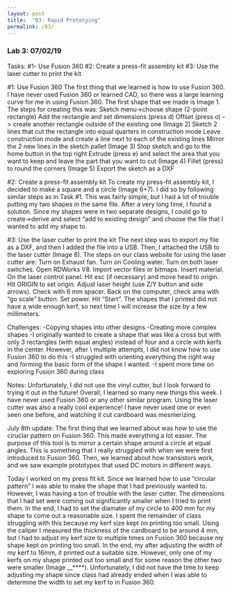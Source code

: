 ```yaml
---
layout: post
title:  "03: Rapid Prototying"
permalink: /03/
---
```


### Lab 3: 07/02/19

Tasks:
#1- Use Fusion 360 
#2: Create a press-fit assembly kit
#3: Use the laser cutter to print the kit

#1: Use Fusion 360
The first thing that we learned is how to use Fusion 360. I have never used Fusion 360 or learned CAD, so there was a large learning curve for me in using Fusion 360. The first shape that we made is Image 1. The steps for creating this was:
Sketch menu->choose shape (2-point rectangle)
Add the rectangle and set dimensions (press d)
Offset (press o) -> create another rectangle outside of the existing one (Image 2)
Sketch 2 lines that cut the rectangle into equal quarters in construction mode
Leave construction mode and create a line next to each of the existing lines
Mirror the 2 new lines in the sketch pallet (Image 3)
Stop sketch and go to the home button in the top right
Extrude (press e) and select the area that you want to keep and leave the part that you want to cut (Image 4)
Fillet (press) to round the corners (Image 5)
Export the sketch as a DXF

#2: Create a press-fit assembly kit
To create my press-fit assembly kit, I decided to make a square and a circle (Image 6+7). I did so by following similar steps as in Task #1. This was fairly simple, but I had a lot of trouble putting my two shapes in the same file. After a very long time, I found a solution. Since my shapes were in two separate designs, I could go to create->derive and select “add to existing design” and choose the file that I wanted to add my shape to. 



#3: Use the laser cutter to print the kit
The next step was to export my file as a DXF, and then I added the file into a USB. Then, I attached the USB to the laser cutter (Image 8). The steps on our class website for using the laser cutter are:
Turn on Exhaust fan.
Turn on Cooling water.
Turn on both laser switches.
Open RDWorks V8.
Import vector files or bitmaps.
Insert material.
On the laser control panel.
Hit esc (if necessary) and move head to origin.
Hit ORIGIN to set origin.
Adjust laser height (use Z/Y button and side arrows). Check with 6 mm spacer.
Back on the computer, check area with “go scale” button.
Set power.
Hit “Start”.
The shapes that I printed did not have a wide enough kerf, so next time I will increase the size by a few millimeters. 


Challenges:
-Copying shapes into other designs
-Creating more complex shapes
	-I originally wanted to create a shape that was like a cross but with only 3 rectangles 
(with equal angles) instead of four and a circle with kerfs in the center. However, after \	
multiple attempts, I did not know how to use Fusion 360 to do this
		-I struggled with orienting everything the right way and forming the basic form of 
the shape I wanted.
-I spent more time on exploring Fusion 360 during class


Notes:
Unfortunately, I did not use the vinyl cutter, but I look forward to trying it out in the future! Overall, I learned so many new things this week. I have never used Fusion 360 or any other similar program. Using the laser cutter was also a really cool experience! I have never used one or even seen one before, and watching it cut cardboard was mesmerizing. 


July 8th update:
The first thing that we learned about was how to use the ciruclar pattern on Fusion 360. This made everything a lot easier. The purpose of this tool is to mirror a certain shape around a circle at equal angles. This is something that I really struggled with when we were first introduced to Fusion 360. Then, we learned about how transistors work, and we saw example prototypes that used DC motors in different ways. 

Today I worked on my press fit kit. Since we learned how to use “circular pattern” I was able to make the shape that I had previously wanted to. However, I was having a ton of trouble with the laser cutter. The dimensions that I had set were coming out significantly smaller when I tried to print them. In the end, I had to set the diamater of my circle to 400 mm for my shape to come out a reasonable size. I spent the remainder of class struggling with this because my kerf size kept on printing too small. Using the caliper I measured the thickness of the cardboard to be around 4 mm, but I had to adjust my kerf size to multiple times on Fusion 360 because my shape kept on printing too small. In the end, my after adjusting the width of my kerf to 16mm, it printed out a suitable size. However, only one of my kerfs on my shape printed out too small and for some reason the other two were smaller (Image __****). Unfortunately, I did not have the time to keep adjusting my shape since class had already ended when I was able to determine the width to set my kerf to in Fusion 360. 

